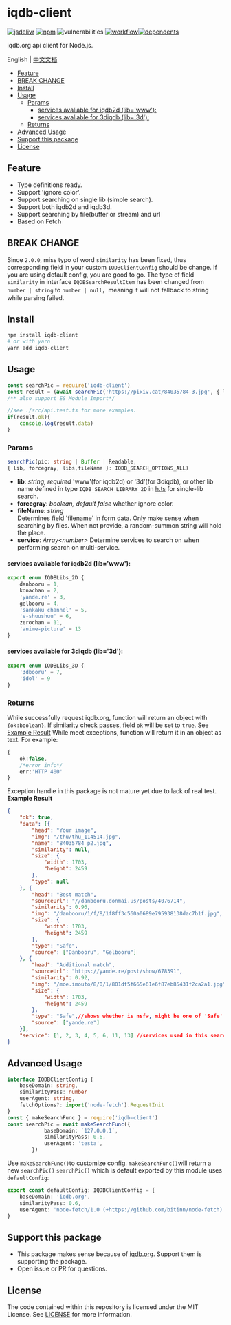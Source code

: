 # iqdb-client
[![jsdelivr](https://data.jsdelivr.com/v1/package/npm/iqdb-client/badge)](https://www.jsdelivr.com/package/npm/iqdb-client) [![npm](https://img.shields.io/npm/dm/iqdb-client?color=red&label=npm%20download)](https://www.npmjs.com/package/iqdb-client) ![vulnerabilities](https://img.shields.io/snyk/vulnerabilities/npm/iqdb-client) [![workflow](https://img.shields.io/github/workflow/status/KotoriK/iqdb-client/Test)](https://github.com/KotoriK/iqdb-client/actions/workflows/test.yml)[![dependents](https://badgen.net/npm/dependents/iqdb-client)](https://www.npmjs.com/package/iqdb-client?activeTab=dependents)

iqdb.org api client for Node.js.

 English | [中文文档](./README.cn.md)
<!-- START doctoc generated TOC please keep comment here to allow auto update -->
<!-- DON'T EDIT THIS SECTION, INSTEAD RE-RUN doctoc TO UPDATE -->


- [Feature](#feature)
- [BREAK CHANGE](#break-change)
- [Install](#install)
- [Usage](#usage)
  - [Params](#params)
    - [services avaliable for iqdb2d (lib='www'):](#services-avaliable-for-iqdb2d-libwww)
    - [services avaliable for 3diqdb (lib='3d'):](#services-avaliable-for-3diqdb-lib3d)
  - [Returns](#returns)
- [Advanced Usage](#advanced-usage)
- [Support this package](#support-this-package)
- [License](#license)

<!-- END doctoc generated TOC please keep comment here to allow auto update -->

## Feature
* Type definitions ready.
* Support 'ignore color'.
* Support searching on single lib (simple search).
* Support both iqdb2d and iqdb3d.
* Support searching by file(buffer or stream) and url
* Based on Fetch
## BREAK CHANGE
Since ```2.0.0```, miss typo of word ```similarity``` has been fixed, thus corresponding field in your custom ```IQDBClientConfig``` should be change. If you are using default config, you are good to go.
The type of field ```similarity``` in interface ```IQDBSearchResultItem``` has been changed from ```number | string``` to ```number | null```，meaning it will not fallback to string while parsing failed.
## Install
```bash
npm install iqdb-client
# or with yarn
yarn add iqdb-client
```
## Usage
```ts
const searchPic = require('iqdb-client')
const result = (await searchPic('https://pixiv.cat/84035784-3.jpg', { lib: 'www' }))
/** also support ES Module Import*/

//see ./src/api.test.ts for more examples.
if(result.ok){
    console.log(result.data)
}

```
### Params
```ts
searchPic(pic: string | Buffer | Readable, 
{ lib, forcegray, libs,fileName }: IQDB_SEARCH_OPTIONS_ALL)
```
* **lib**: *string, required* 
'www'(for iqdb2d) or '3d'(for 3diqdb), or other lib name defined in type ```IQDB_SEARCH_LIBRARY_2D``` in [h.ts](./src/h.ts) for single-lib search.
* **forcegray**: *boolean, default false* 
whether ignore color.
* **fileName**: *string*  
Determines field 'filename' in form data. Only make sense when searching by files. When not provide, a random-summon string will hold the place.
* **service**: *Array&lt;number&gt;* 
Determine services to search on when performing search on multi-service.
#### services avaliable for iqdb2d (lib='www'):
```ts
export enum IQDBLibs_2D {
    danbooru = 1,
    konachan = 2,
    'yande.re' = 3,
    gelbooru = 4,
    'sankaku channel' = 5,
    'e-shuushuu' = 6,
    zerochan = 11,
    'anime-picture' = 13
}
```
#### services avaliable for 3diqdb (lib='3d'):
```ts
export enum IQDBLibs_3D {
    '3dbooru' = 7,
    'idol' = 9
}
```
### Returns
While successfully request iqdb.org, function will return an object with ```{ok:boolean}```. If similarity check passes, field ```ok``` will be set to ```true```. See [Example Result](#example-result)
While meet exceptions, function will return it in an object as text. For example:
```ts
{
    ok:false,
    /*error info*/
    err:'HTTP 400'
}
```
Exception handle in this package is not mature yet due to lack of real test.
**Example Result**
```json
{
    "ok": true,
    "data": [{
        "head": "Your image",
        "img": "/thu/thu_114514.jpg",
        "name": "84035784_p2.jpg",
        "similarity": null,
        "size": {
            "width": 1703,
            "height": 2459
        },
        "type": null
    }, {
        "head": "Best match",
        "sourceUrl": "//danbooru.donmai.us/posts/4076714",
        "similarity": 0.96,
        "img": "/danbooru/1/f/8/1f8ff3c560a0689e795938138dac7b1f.jpg",
        "size": {
            "width": 1703,
            "height": 2459
        },
        "type": "Safe",
        "source": ["Danbooru", "Gelbooru"]
    }, {
        "head": "Additional match",
        "sourceUrl": "https://yande.re/post/show/678391",
        "similarity": 0.92,
        "img": "/moe.imouto/8/0/1/801df5f665e61e6f87eb85431f2ca2a1.jpg",
        "size": {
            "width": 1703,
            "height": 2459
        },
        "type": "Safe",//shows whether is nsfw, might be one of 'Safe' | 'Ero' | 'Explicit'
        "source": ["yande.re"]
    }],
    "service": [1, 2, 3, 4, 5, 6, 11, 13] //services used in this search
}
```
## Advanced Usage
```ts
interface IQDBClientConfig {
    baseDomain: string,
    similarityPass: number
    userAgent: string,
    fetchOptions?: import('node-fetch').RequestInit
}
const { makeSearchFunc } = require('iqdb-client')
const searchPic = await makeSearchFunc({
            baseDomain: `127.0.0.1`,
            similarityPass: 0.6,
            userAgent: 'testa',
        })
```
Use ```makeSearchFunc()```to customize config. ```makeSearchFunc()```will return a new ```searchPic()```
```searchPic()``` which is default exported by this module uses ```defaultConfig```: 
```ts
export const defaultConfig: IQDBClientConfig = {
    baseDomain: 'iqdb.org',
    similarityPass: 0.6,
    userAgent: 'node-fetch/1.0 (+https://github.com/bitinn/node-fetch)',
}
```
## Support this package

* This package makes sense because of [iqdb.org](https://www.iqdb.org/). Support them is supporting the package.
* Open issue or PR for questions.

## License
The code contained within this repository is licensed under the MIT License. See [LICENSE](./LICENSE) for more information.
